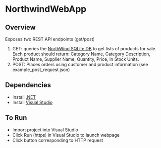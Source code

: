 # NorthwindWebApp

## Overview
Exposes two REST API endpoints (get/post)

1) GET: queries the [NorthWind SQLite DB](https://github.com/jpwhite3/northwind-SQLite3) to get lists of products for sale. Each
product should return: Category Name, Category Description, Product Name, Supplier Name,
Quantity, Price, In Stock Units.
2) POST: Places orders using customer and product information (see example_post_request.json)

## Dependencies
- Install [.NET](https://dotnet.microsoft.com/en-us/download)
- Install [Visual Studio](https://pipenv.pypa.io/en/latest/)

## To Run
- Import project into Visual Studio
- Click Run (https) in Visual Studio to launch webpage
- Click button corresponding to HTTP request